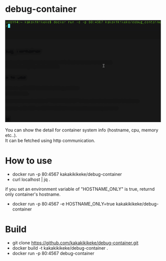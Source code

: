# debug-container

![usage_debug-container](https://raw.githubusercontent.com/kakakikikeke/debug-container/master/img/usage_debug_container.gif)

You can show the detail for container system info (hostname, cpu, memory etc..).  
It can be fetched using http communication.

# How to use
* docker run -p 80:4567 kakakikikeke/debug-container
* curl localhost | jq .

if you set an environment variable of "HOSTNAME_ONLY" is true, returnd only container's hostname.

* docker run -p 80:4567 -e HOSTNAME_ONLY=true kakakikikeke/debug-container

# Build
* git clone https://github.com/kakakikikeke/debug-container.git
* docker build -t kakakikikeke/debug-container .
* docker run -p 80:4567 debug-container
